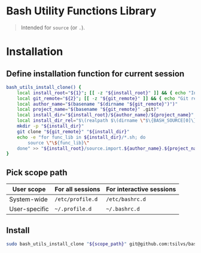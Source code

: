 # Bash Utility Functions Library

> Intended for `source` (or `.`).

# Installation

## Define installation function for current session

```sh
bash_utils_install_clone() {
	local install_root="${1}"; [[ -z "${install_root}" ]] && { echo "Installation directory is required"; return 1; }
	local git_remote="${2}"; [[ -z "${git_remote}" ]] && { echo "Git remote is required"; return 1; }
	local author_name="$(basename "$(dirname "${git_remote}")")"
	local project_name="$(basename "${git_remote}" .git)"
	local install_dir="${install_root}/${author_name}/${project_name}"
	local install_dir_rel="$\(realpath $\(dirname \"$\{BASH_SOURCE[0]\}\"\)\)/${author_name}/${project_name}"
	mkdir -p "${install_dir}"
	git clone "${git_remote}" "${install_dir}"
	echo -e "for func_lib in ${install_dir}/*.sh; do
		source \"\${func_lib}\"
	done" >> "${install_root}/source.import.${author_name}.${project_name}.sh"
}
```

## Pick scope path

| User scope    | For all sessions | For interactive sessions |
|---------------|------------------|--------------------------|
| System-wide   | `/etc/profile.d` | `/etc/bashrc.d`          |
| User-specific | `~/.profile.d`   | `~/.bashrc.d`            |

## Install

```sh
sudo bash_utils_install_clone "${scope_path}" git@github.com:tsilvs/bash_utils.git
```